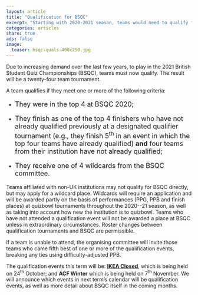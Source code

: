 ```yaml
---
layout: article
title: "Qualification for BSQC"
excerpt: "Starting with 2020-2021 season, teams would need to qualify for BSQC."
categories: articles
share: true
ads: false
image:
  teaser: bsqc-quals-400x250.jpg
---
```


Due to increasing demand over the last few years, to play in the 2021 British Student Quiz Championships (BSQC), teams must now qualify. The result will be a twenty-four team tournament. 

A team qualifies if they meet one or more of the following criteria:

* <p style="font-size: 18px">They were in the top 4 at BSQC 2020;</p>
* <p style="font-size: 18px">They finish as one of the top 4 finishers who have not already qualified previously at a designated qualifier tournament (e.g., they finish 5<sup>th</sup> in an event in which the top four teams have already qualified) <span style="font-weight: bold">and</span> four teams from their institution have not already qualified;</p>
* <p style="font-size: 18px">They receive one of 4 wildcards from the BSQC committee.</p>

Teams affiliated with non-UK institutions may not qualify for BSQC directly, but may apply for a wildcard place. Wildcards will require an application and will be awarded partly on the basis of performances (PPG, PPB and finish places) at quizbowl tournaments throughout the 2020--21 season, as well as taking into account how new the institution is to quizbowl. Teams who have not attended a qualification event will not be awarded a place at BSQC unless in extraordinary circumstances. Roster changes between qualification tournaments and BSQC are permissible.

If a team is unable to attend, the organising committee will invite those teams who came fifth best of one or more of the qualification events, breaking any ties using difficulty-adjusted PPB. 

The qualification events this term will be: [**IKEA Closed**](https://www.facebook.com/events/705334380098951/), which is being held on 24<sup>th</sup> October; and **ACF Winter** which is being held on 7<sup>th</sup> November. We will announce which events in next term’s calendar will be qualification events, as well as more detail about BSQC itself in the coming months.
